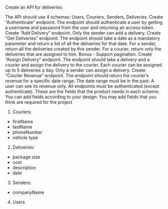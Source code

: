 Create an API for deliveries:

 The API should use 4 schemas: Users, Couriers, Senders, Deliveries.
 Create “Authenticate” endpoint.
 The endpoint should authenticate a user by getting a username and password from the user and returning an access token.
 Create “Add Delivery” endpoint.
 Only the sender can add a delivery.
 Create “Get Deliveries” endpoint.
 The endpoint should take a date as a mandatory parameter and return a list of all the deliveries for that date.
 For a sender, return all the deliveries created by this sender.
 For a courier, return only the deliveries that are assigned to him.
 Bonus - Support pagination.
 Create “Assign Delivery” endpoint.
 The endpoint should take a delivery and a courier and assign the delivery to the courier.
 Each courier can be assigned up to 5 deliveries a day.
 Only a sender can assign a delivery.
 Create “Courier Revenue” endpoint.
 The endpoint should return the courier’s revenue for a specific date range.
 The date range must be in the past.
 A user can see its revenue only.
 All endpoints must be authenticated (except authenticate).
 These are the fields that the product needs in each scheme. You can add fields
 according to your design:
 You may add fields that you think are required for the project

1. Couriers:

- firstName
- lastName
- phoneNumber
- vehicle type

2. Deliveries:

- package size
- cost
- description
- date

3. Senders:

- companyName

4. Users
